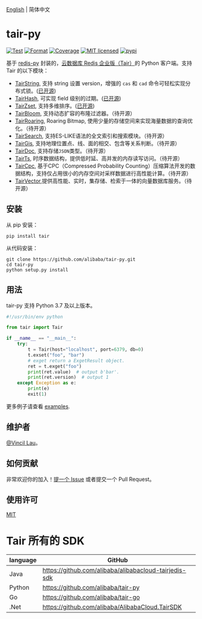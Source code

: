 [English](https://github.com/alibaba/tair-py/blob/main/README.md) | 简体中文

# tair-py

[![Test](https://github.com/alibaba/tair-py/actions/workflows/test.yml/badge.svg)](https://github.com/alibaba/tair-py/actions/workflows/test.yml)
[![Format](https://github.com/alibaba/tair-py/actions/workflows/format.yml/badge.svg)](https://github.com/alibaba/tair-py/actions/workflows/format.yml)
[![Coverage](https://github.com/alibaba/tair-py/actions/workflows/coverage.yml/badge.svg)](https://github.com/alibaba/tair-py/actions/workflows/coverage.yml)
[![MIT licensed](https://img.shields.io/badge/license-MIT-blue.svg)](./LICENSE)
[![pypi](https://badge.fury.io/py/tair.svg)](https://pypi.org/project/tair/)

基于 [redis-py](https://github.com/redis/redis-py) 封装的，[云数据库 Redis 企业版（Tair）](https://help.aliyun.com/document_detail/145956.html)的 Python 客户端。支持 Tair 的以下模块：

- [TairString](https://help.aliyun.com/document_detail/145902.html), 支持 string 设置 version，增强的 `cas` 和 `cad` 命令可轻松实现分布式锁。([已开源](https://github.com/alibaba/TairString))
- [TairHash](https://help.aliyun.com/document_detail/145970.html), 可实现 field 级别的过期。([已开源](https://github.com/alibaba/TairHash))
- [TairZset](https://help.aliyun.com/document_detail/292812.html), 支持多维排序。([已开源](https://github.com/alibaba/TairZset))
- [TairBloom](https://help.aliyun.com/document_detail/145972.html), 支持动态扩容的布隆过滤器。（待开源）
- [TairRoaring](https://help.aliyun.com/document_detail/311433.html), Roaring Bitmap, 使用少量的存储空间来实现海量数据的查询优化。（待开源）
- [TairSearch](https://help.aliyun.com/document_detail/417908.html), 支持ES-LIKE语法的全文索引和搜索模块。（待开源） 
- [TairGis](https://help.aliyun.com/document_detail/145971.html), 支持地理位置点、线、面的相交、包含等关系判断。（待开源）
- [TairDoc](https://help.aliyun.com/document_detail/145940.html), 支持存储`JSON`类型。（待开源）
- [TairTs](https://help.aliyun.com/document_detail/408954.html), 时序数据结构，提供低时延、高并发的内存读写访问。（待开源）
- [TairCpc](https://help.aliyun.com/document_detail/410587.html), 基于CPC（Compressed Probability Counting）压缩算法开发的数据结构，支持仅占用很小的内存空间对采样数据进行高性能计算。（待开源）
- [TairVector](https://help.aliyun.com/document_detail/457193.html),提供高性能、实时，集存储、检索于一体的向量数据库服务。（待开源）

## 安装

从 pip 安装：

```shell
pip install tair
```

从代码安装：

```shell
git clone https://github.com/alibaba/tair-py.git
cd tair-py
python setup.py install
```

## 用法

tair-py 支持 Python 3.7 及以上版本。

```python
#!/usr/bin/env python

from tair import Tair

if __name__ == "__main__":
    try:
        t = Tair(host="localhost", port=6379, db=0)
        t.exset("foo", "bar")
        # exget return a ExgetResult object.
        ret = t.exget("foo")
        print(ret.value)  # output b'bar'.
        print(ret.version)  # output 1
    except Exception as e:
        print(e)
        exit(1)
```

更多例子请查看 [examples](https://github.com/alibaba/tair-py/blob/main/examples).

## 维护者

[@Vincil Lau](https://github.com/VincilLau)。

## 如何贡献

非常欢迎你的加入！[提一个 Issue](https://github.com/alibaba/tair-py/issues/new) 或者提交一个 Pull Request。

## 使用许可

[MIT](LICENSE)

# Tair 所有的 SDK

| language | GitHub |
|----------|---|
| Java     |https://github.com/alibaba/alibabacloud-tairjedis-sdk|
| Python   |https://github.com/alibaba/tair-py|
| Go       |https://github.com/alibaba/tair-go|
| .Net     |https://github.com/alibaba/AlibabaCloud.TairSDK|